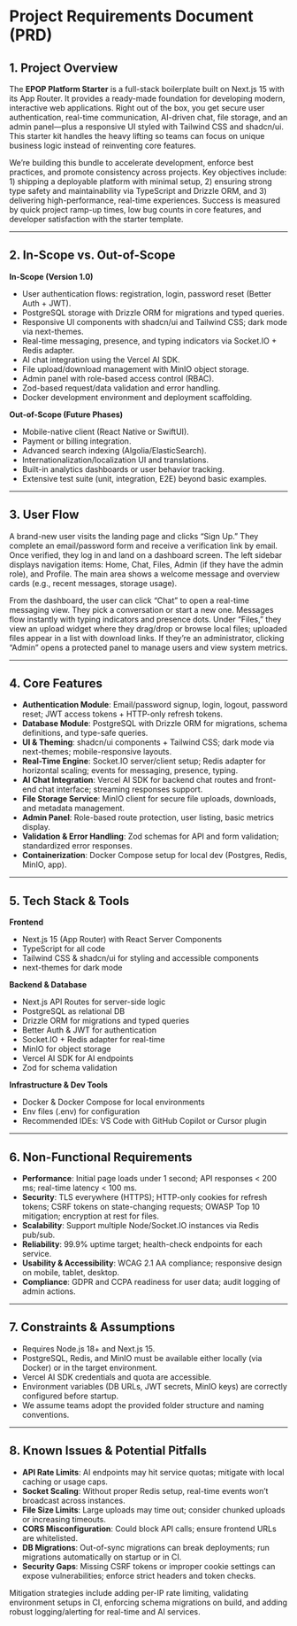 # Project Requirements Document (PRD)

## 1. Project Overview

The **EPOP Platform Starter** is a full-stack boilerplate built on Next.js 15 with its App Router. It provides a ready-made foundation for developing modern, interactive web applications. Right out of the box, you get secure user authentication, real-time communication, AI-driven chat, file storage, and an admin panel—plus a responsive UI styled with Tailwind CSS and shadcn/ui. This starter kit handles the heavy lifting so teams can focus on unique business logic instead of reinventing core features.

We’re building this bundle to accelerate development, enforce best practices, and promote consistency across projects. Key objectives include: 1) shipping a deployable platform with minimal setup, 2) ensuring strong type safety and maintainability via TypeScript and Drizzle ORM, and 3) delivering high-performance, real-time experiences. Success is measured by quick project ramp-up times, low bug counts in core features, and developer satisfaction with the starter template.

---

## 2. In-Scope vs. Out-of-Scope

**In-Scope (Version 1.0)**
- User authentication flows: registration, login, password reset (Better Auth + JWT).
- PostgreSQL storage with Drizzle ORM for migrations and typed queries.
- Responsive UI components with shadcn/ui and Tailwind CSS; dark mode via next-themes.
- Real-time messaging, presence, and typing indicators via Socket.IO + Redis adapter.
- AI chat integration using the Vercel AI SDK.
- File upload/download management with MinIO object storage.
- Admin panel with role-based access control (RBAC).
- Zod-based request/data validation and error handling.
- Docker development environment and deployment scaffolding.

**Out-of-Scope (Future Phases)**
- Mobile-native client (React Native or SwiftUI).
- Payment or billing integration.
- Advanced search indexing (Algolia/ElasticSearch).
- Internationalization/localization UI and translations.
- Built-in analytics dashboards or user behavior tracking.
- Extensive test suite (unit, integration, E2E) beyond basic examples.

---

## 3. User Flow

A brand-new user visits the landing page and clicks “Sign Up.” They complete an email/password form and receive a verification link by email. Once verified, they log in and land on a dashboard screen. The left sidebar displays navigation items: Home, Chat, Files, Admin (if they have the admin role), and Profile. The main area shows a welcome message and overview cards (e.g., recent messages, storage usage).

From the dashboard, the user can click “Chat” to open a real-time messaging view. They pick a conversation or start a new one. Messages flow instantly with typing indicators and presence dots. Under “Files,” they view an upload widget where they drag/drop or browse local files; uploaded files appear in a list with download links. If they’re an administrator, clicking “Admin” opens a protected panel to manage users and view system metrics.

---

## 4. Core Features

- **Authentication Module**: Email/password signup, login, logout, password reset; JWT access tokens + HTTP-only refresh tokens.
- **Database Module**: PostgreSQL with Drizzle ORM for migrations, schema definitions, and type-safe queries.
- **UI & Theming**: shadcn/ui components + Tailwind CSS; dark mode via next-themes; mobile-responsive layouts.
- **Real-Time Engine**: Socket.IO server/client setup; Redis adapter for horizontal scaling; events for messaging, presence, typing.
- **AI Chat Integration**: Vercel AI SDK for backend chat routes and front-end chat interface; streaming responses support.
- **File Storage Service**: MinIO client for secure file uploads, downloads, and metadata management.
- **Admin Panel**: Role-based route protection, user listing, basic metrics display.
- **Validation & Error Handling**: Zod schemas for API and form validation; standardized error responses.
- **Containerization**: Docker Compose setup for local dev (Postgres, Redis, MinIO, app).

---

## 5. Tech Stack & Tools

**Frontend**
- Next.js 15 (App Router) with React Server Components
- TypeScript for all code
- Tailwind CSS & shadcn/ui for styling and accessible components
- next-themes for dark mode

**Backend & Database**
- Next.js API Routes for server-side logic
- PostgreSQL as relational DB
- Drizzle ORM for migrations and typed queries
- Better Auth & JWT for authentication
- Socket.IO + Redis adapter for real-time
- MinIO for object storage
- Vercel AI SDK for AI endpoints
- Zod for schema validation

**Infrastructure & Dev Tools**
- Docker & Docker Compose for local environments
- Env files (.env) for configuration
- Recommended IDEs: VS Code with GitHub Copilot or Cursor plugin

---

## 6. Non-Functional Requirements

- **Performance**: Initial page loads under 1 second; API responses < 200 ms; real-time latency < 100 ms.
- **Security**: TLS everywhere (HTTPS); HTTP-only cookies for refresh tokens; CSRF tokens on state-changing requests; OWASP Top 10 mitigation; encryption at rest for files.
- **Scalability**: Support multiple Node/Socket.IO instances via Redis pub/sub.
- **Reliability**: 99.9% uptime target; health-check endpoints for each service.
- **Usability & Accessibility**: WCAG 2.1 AA compliance; responsive design on mobile, tablet, desktop.
- **Compliance**: GDPR and CCPA readiness for user data; audit logging of admin actions.

---

## 7. Constraints & Assumptions

- Requires Node.js 18+ and Next.js 15.
- PostgreSQL, Redis, and MinIO must be available either locally (via Docker) or in the target environment.
- Vercel AI SDK credentials and quota are accessible.
- Environment variables (DB URLs, JWT secrets, MinIO keys) are correctly configured before startup.
- We assume teams adopt the provided folder structure and naming conventions.

---

## 8. Known Issues & Potential Pitfalls

- **API Rate Limits**: AI endpoints may hit service quotas; mitigate with local caching or usage caps.
- **Socket Scaling**: Without proper Redis setup, real-time events won’t broadcast across instances.
- **File Size Limits**: Large uploads may time out; consider chunked uploads or increasing timeouts.
- **CORS Misconfiguration**: Could block API calls; ensure frontend URLs are whitelisted.
- **DB Migrations**: Out-of-sync migrations can break deployments; run migrations automatically on startup or in CI.
- **Security Gaps**: Missing CSRF tokens or improper cookie settings can expose vulnerabilities; enforce strict headers and token checks.

Mitigation strategies include adding per-IP rate limiting, validating environment setups in CI, enforcing schema migrations on build, and adding robust logging/alerting for real-time and AI services.
